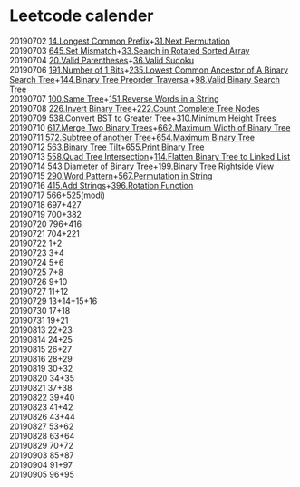 # Leetcode calender
20190702 [14.Longest Common Prefix](https://github.com/steamed-stuffed-bread/Leetcode-calender/blob/master/14_longest_common_prefix.py)+[31.Next Permutation](https://github.com/steamed-stuffed-bread/Leetcode-calender/blob/master/31_next_permutation.py)  
20190703 [645.Set Mismatch](https://github.com/steamed-stuffed-bread/Leetcode-calender/blob/master/645_set_mismatch.py)+[33.Search in Rotated Sorted Array](https://github.com/steamed-stuffed-bread/Leetcode-calender/blob/master/33_search_in_rotated_sorted_array.py)  
20190704 [20.Valid Parentheses](https://github.com/steamed-stuffed-bread/Leetcode-calender/blob/master/20_valid_parentheses.py)+[36.Valid Sudoku](https://github.com/steamed-stuffed-bread/Leetcode-calender/blob/master/36_valid_sudoku.py)  
20190706 [191.Number of 1 Bits](https://github.com/steamed-stuffed-bread/Leetcode-calender/blob/master/191_number_of_1_bits.py)+[235.Lowest Common Ancestor of A Binary Search Tree](https://github.com/steamed-stuffed-bread/Leetcode-calender/blob/master/235_lowest_common_ancestor_of_a_binary_search_tree.py)+[144.Binary Tree Preorder Traversal](https://github.com/steamed-stuffed-bread/Leetcode-calender/blob/master/144_binary_tree_preorder_traversal.py)+[98.Valid Binary Search Tree](https://github.com/steamed-stuffed-bread/Leetcode-calender/blob/master/98_valid_binary_search_tree.py)  
20190707 [100.Same Tree](https://github.com/steamed-stuffed-bread/Leetcode-calender/blob/master/100_same_tree.py)+[151.Reverse Words in a String](https://github.com/steamed-stuffed-bread/Leetcode-calender/blob/master/151_reverse_words_in_a_string.py)  
20190708 [226.Invert Binary Tree](https://github.com/steamed-stuffed-bread/Leetcode-calender/blob/master/226_invert_binary_tree.py)+[222.Count Complete Tree Nodes](https://github.com/steamed-stuffed-bread/Leetcode-calender/blob/master/222_count_complete_tree_nodes.py)  
20190709 [538.Convert BST to Greater Tree](https://github.com/steamed-stuffed-bread/Leetcode-calender/blob/master/538_convert_BST_to_greater_tree.py)+[310.Minimum Height Trees](https://github.com/steamed-stuffed-bread/Leetcode-calender/blob/master/310_minimum_height_trees.py)  
20190710 [617.Merge Two Binary Trees](https://github.com/steamed-stuffed-bread/Leetcode-calender/blob/master/617_merge_two_binary_trees.py)+[662.Maximum Width of Binary Tree](https://github.com/steamed-stuffed-bread/Leetcode-calender/blob/master/662_maximum_width_of_binary_tree.py)  
20190711 [572.Subtree of another Tree](https://github.com/steamed-stuffed-bread/Leetcode-calender/blob/master/572_subtree_of_another_tree.py)+[654.Maximum Binary Tree](https://github.com/steamed-stuffed-bread/Leetcode-calender/blob/master/654_maximum_binary_tree.py)  
20190712 [563.Binary Tree Tilt](https://github.com/steamed-stuffed-bread/Leetcode-calender/blob/master/563_binary_tree_tilt.py)+[655.Print Binary Tree](https://github.com/steamed-stuffed-bread/Leetcode-calender/blob/master/655_print_binary_tree.py)  
20190713 [558.Quad Tree Intersection](https://github.com/steamed-stuffed-bread/Leetcode-calender/blob/master/558_quad_tree_intersection.py)+[114.Flatten Binary Tree to Linked List](https://github.com/steamed-stuffed-bread/Leetcode-calender/blob/master/114_flatten_binary_tree_to_linked_list.py)  
20190714 [543.Diameter of Binary Tree](https://github.com/steamed-stuffed-bread/Leetcode-calender/blob/master/543_diameter_of_binary_tree.py)+[199.Binary Tree Rightside View](https://github.com/steamed-stuffed-bread/Leetcode-calender/blob/master/199_binary_tree_rightside_view.py)  
20190715 [290.Word Pattern](https://github.com/steamed-stuffed-bread/Leetcode-calender/blob/master/290_word_pattern.py)+[567.Permutation in String](https://github.com/steamed-stuffed-bread/Leetcode-calender/blob/master/567_permutation_in_string.py)  
20190716 [415.Add Strings](https://github.com/steamed-stuffed-bread/Leetcode-calender/blob/master/415_add_strings.py)+[396.Rotation Function](https://github.com/steamed-stuffed-bread/Leetcode-calender/blob/master/396_rotation_function.py)  
20190717 566+525(modi)  
20190718 697+427  
20190719 700+382  
20190720 796+416  
20190721 704+221  
20190722 1+2  
20190723 3+4  
20190724 5+6  
20190725 7+8  
20190726 9+10  
20190727 11+12  
20190729 13+14+15+16  
20190730 17+18  
20190731 19+21  
20190813 22+23  
20190814 24+25  
20190815 26+27  
20190816 28+29  
20190819 30+32  
20190820 34+35  
20190821 37+38  
20190822 39+40  
20190823 41+42  
20190826 43+44  
20190827 53+62  
20190828 63+64  
20190829 70+72  
20190903 85+87  
20190904 91+97  
20190905 96+95  
